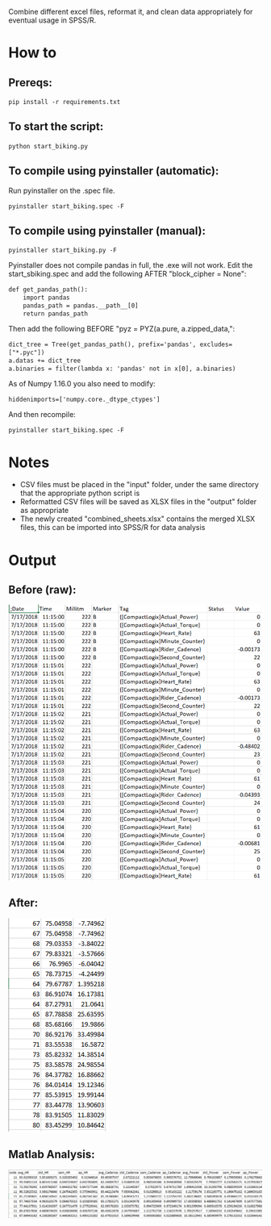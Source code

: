 Combine different excel files, reformat it, and clean data appropriately for eventual usage in SPSS/R.

# How to

## Prereqs:
```
pip install -r requirements.txt
```
## To start the script:
```
python start_biking.py
```
## To compile using pyinstaller (automatic):
Run pyinstaller on the .spec file.
```
pyinstaller start_biking.spec -F
```

## To compile using pyinstaller (manual):
```
pyinstaller start_biking.py -F
```
Pyinstaller does not compile pandas in full, the .exe will not work. Edit the start_sbiking.spec and add the following AFTER "block_cipher = None":
```
def get_pandas_path():
    import pandas
    pandas_path = pandas.__path__[0]
    return pandas_path
```
Then add the following BEFORE "pyz = PYZ(a.pure, a.zipped_data,":
```
dict_tree = Tree(get_pandas_path(), prefix='pandas', excludes=["*.pyc"])
a.datas += dict_tree
a.binaries = filter(lambda x: 'pandas' not in x[0], a.binaries)
```
As of Numpy 1.16.0 you also need to modify:
```
hiddenimports=['numpy.core._dtype_ctypes']
```

And then recompile:
```
pyinstaller start_biking.spec -F
```

# Notes
* CSV files must be placed in the "input" folder, under the same directory that the appropriate python script is
* Reformatted CSV files will be saved as XLSX files in the "output" folder as appropriate
* The newly created "combined_sheets.xlsx" contains the merged XLSX files, this can be imported into SPSS/R for data analysis

# Output

## Before (raw):
![alt text](https://github.com/pomkos/biking/blob/master/before.png)

## After:
![alt text](https://github.com/pomkos/biking/blob/master/after.png)

## Matlab Analysis:
![alt text](https://github.com/pomkos/biking/blob/master/matlab.png)
